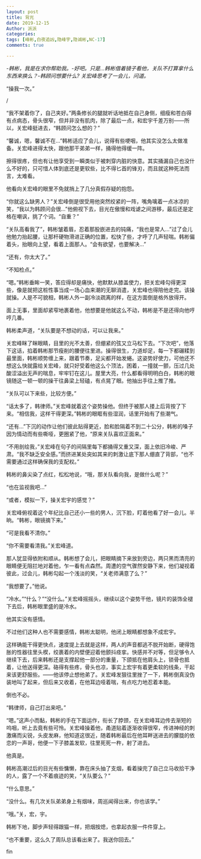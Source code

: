 ```yaml
---
layout: post
title: 背光
date: 2019-12-15
Author: 派派
categories: 
tags: [峰彬,白夜追凶,隐峰宇,隐诚彬,NC-17]
comments: true

---
```




 *-韩彬，我是在求你帮助我。-好吧。只是…韩彬借着镜子看他，关队不打算拿什么东西来换么？-韩顾问想要什么? 关宏峰思考了一会儿，问道。*

“操我一次。”

/

“我不架着你了，自己夹好。”两条修长的腿就听话地抵在自己身侧，细瘦和苍白得有点病态，骨头很窄，但并非没有肌肉，除了最后一点，和宏宇千差万别——所以，关宏峰挺进去，“韩顾问怎么想的？”

“馨诚，嗯，馨诚不在…”韩彬适应了会儿，说得有些哽咽，他其实没怎么太做准备。关宏峰进得太快，跟他那干弟弟一样，捅得他得缓一阵。

擦得很疼，但也有让他享受到一瞬类似于被刺穿内脏的快意。其实捅漏自己也没什么不好的，只可惜人体到底还是更软些，比不得匕首的锋刃，而且就这种死法而言，太难看。

他看向关宏峰的眼里不免就捎上了几分真假存疑的抱怨。

“你就这么缺男人？”关宏峰倒是很受用他突然绞紧的一阵，嘴角噙着一点冰凉的笑，“我以为韩顾问会很…”他俯视下去，目光在傲慢和戏谑之间游移，最后还是定格在嘲讽，挑了个词。“自重？”

“关队高看我了”，韩彬皱着眉，忍着那股嵌进去的钝痛，“我也是常人…”过了会儿他勉力抬起腰，让那杆硬物滑进正确的位置，松快了些，才呼了几声轻喘。韩彬偏着头，抬眼向上望，看着上面那人。“会有欲望，也要解决…”

“还有，你太大了。”

“不知检点。”

“嗯。”韩彬垂眸一笑，答应得却是痛快，他默默从膝盖使力，把关宏峰勾得更深些，像是就把这桩性事当成一场心血来潮的无聊消遣，关宏峰也得陪他走完。该操就操。人是不可貌相，韩彬人外一副冷淡疏离的样，在这方面倒是格外放得开。

面上无事，里面却紧窄地裹着他，他想要是他就这么不动，韩彬是不是还得向他哼哼几番。

韩彬柔声道，“关队要是不想动的话，可以让我来。”

关宏峰眯了眯眼睛，目里的光不太善，但绷紧的弦又立马松下去。“下次吧”，他落下这话，掐着韩彬那节瘦削的腰便往里进。操得很生，力道却足，每一下都碾糅到最里面，韩彬顺势缠上来，跟着节奏，足尖都开始发蜷。这姿势好使力，可他还不想这么快就露给关宏峰，就只好受着他这么个顶法，困着，一撞就一颤，压过几处酸涩溢出无声的喘息，牢牢钉在这儿。屋里大亮，什么都看得明明白白，韩彬的眼镜随这一顿一顿的操干往鼻梁上轻磕，有点晃了眼。他抽出手往上推了推。

“关队可以下来些，比较方便。”

“话太多了，韩律师。”关宏峰就着这个姿势操他。但终于被那人搂上后背按了下来。“相信我，这样干得更深。”韩彬的眼眶有些湿润，话里开始有了些潮气。

“还有…”下沉的动作让他们彼此贴得更近，脸和脸隔着不到二十公分，韩彬的嗓子因为情动而有些嘶哑，更圈紧了他，“原来关队喜欢正面来。”

“不用剖绘我，”关宏峰在句子的间隔里每下都捅得又重又深，面上依旧冷峻、严肃。“我不缺乏安全感。”而挤进某处突如其来的刺激让底下那人绷直了背部，“也不需要通过这样确保我的支配权。”

韩彬的鼻尖染了点红，松松地说，“哦，那关队看向我，是做什么呢？”

“也在监视我吧…”

“或者，模拟一下，操关宏宇的感觉？”

关宏峰俯视着这个年纪比自己还小一些的男人，沉下脸，盯着他看了好一会儿。半晌。“韩彬，眼镜摘下来。”

“可是我看不清你。”

“你不需要看清我。”关宏峰道。

那人犹显得依附和顺从。韩彬想了会儿，把眼睛摘下来放到旁边，两只黑而清亮的眼睛便无阻拦地对着他，乍一看有点森然。周遭的空气骤然安静下来，他们凝视着彼此，过会儿，韩彬勾起一个浅淡的笑，“关老师满意了么？”

“我想要了。”他说。

“冷水。”“什么？”“没什么。”关宏峰摇摇头，继续以这个姿势干他，镜片的装饰全褪下去后，韩彬眼里盛的是冷水。

他其实没有感情。

不过他们这种人也不需要感情，韩彬太聪明，他闭上眼睛都想象不成宏宇。

这样确能干得更快点，速度提上去就是这样，两人的声音都逃不脱开始断，硬得饱胀的性器往里头楔，绞裹着的内壁便迎着他颤抖痉挛。快感并不对等，但足够令人继续下去，后来韩彬还是支撑起他一部分的重量，下颌抵在他肩头上，锁骨也抵着，让他送得更深。硌得有些疼，骨头也凉，事实上宏宇有着更柔软的线条，干起来该更舒服些。——他该停止想他弟了。关宏峰发狠往里挫了一下，韩彬倒真没伪装地叫了起来，但后来又收着，在他耳边哑着喘，有点吃力地忍着本能。

倒也不必。

“韩律师，自己打出来吧。”

“嗯。”这声小而黏，韩彬的手在下面运作，衔长了脖颈，在关宏峰耳边传去渐短的呜咽，听上去竟有些可怜。关宏峰操着他，甬道贴着逐渐收得很窄，传进神经的刺激痛而尖锐，头皮发麻，他知道这很近，随着韩彬最后在他耳畔送进去的朦胧的依恋的一声哥，他便一下子膝盖发软，往里死死一杵，射了进去。

他真是。

韩彬高潮过后的目光有些慵懒，靠在床头抽了支烟，看着操完了自己立马收拾干净的人，露了一个不着痕迹的笑，“关队要么？”

“什么意思。”

“没什么。有几次关队弟弟身上有烟味，周巡闻得出来，你也该学。”

“哦。”关，宏，宇。

韩彬下地，脚步声轻得跟猫一样，把烟按熄，也拿起衣服一件件穿上。

“也不重要，这么久了周队总该看出来了。我送你回去。”

fin
